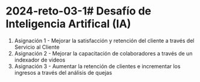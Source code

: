 # 2024-reto-03-1# Desafío de Inteligencia Artifical (IA)

1. Asignación 1 - Mejorar la satisfacción y retención del cliente a través del Servicio al Cliente
2. Asignación 2 - Mejorar la capacitación de colaboradores a través de un indexador de videos
3. Asignación 3 - Aumentar la retención de clientes e incrementar los ingresos a través del análisis de quejas
